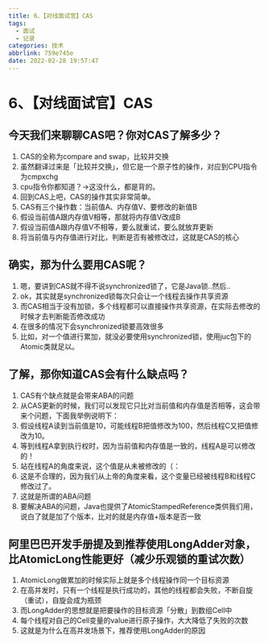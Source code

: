 ```yaml
---
title: 6、【对线面试官】CAS
tags:
  - 面试
  - 记录
categories: 技术
abbrlink: 759e745e
date: 2022-02-28 19:57:47
---
```

# 6、【对线面试官】CAS

## 今天我们来聊聊CAS吧？你对CAS了解多少？

1. CAS的全称为compare and swap，比较并交换
2. 虽然翻译过来是「比较并交换」，但它是一个原子性的操作，对应到CPU指令为cmpxchg
3. cpu指令你都知道？->这没什么，都是背的。
4. 回到CAS上吧，CAS的操作其实非常简单。
5. CAS有三个操作数：当前值A、内存值V、要修改的新值B
6. 假设当前值A跟内存值V相等，那就将内存值V改成B
7. 假设当前值A跟内存值V不相等，要么就重试，要么就放弃更新
8. 将当前值与内存值进行对比，判断是否有被修改过，这就是CAS的核心

## 确实，那为什么要用CAS呢？

1. 嗯，要讲到CAS就不得不说synchronized锁了，它是Java锁..然后..
2. ok，其实就是synchronized锁每次只会让一个线程去操作共享资源
3. 而CAS相当于没有加锁，多个线程都可以直接操作共享资源，在实际去修改的时候才去判断能否修改成功
4. 在很多的情况下会synchronized锁要高效很多
5. 比如，对一个值进行累加，就没必要使用synchronized锁，使用juc包下的Atomic类就足以。 

## 了解，那你知道CAS会有什么缺点吗？

1. CAS有个缺点就是会带来ABA的问题
2. 从CAS更新的时候，我们可以发现它只比对当前值和内存值是否相等，这会带来个问题，下面我举例说明下：
3. 假设线程A读到当前值是10，可能线程B把值修改为100，然后线程C又把值修改为10。
4. 等到线程A拿到执行权时，因为当前值和内存值是一致的，线程A是可以修改的！
5. 站在线程A的角度来说，这个值是从未被修改的（：
6. 这是不合理的，因为我们从上帝的角度来看，这个变量已经被线程B和线程C修改过了。
7. 这就是所谓的ABA问题
8. 要解决ABA的问题，Java也提供了AtomicStampedReference类供我们用，说白了就是加了个版本，比对的就是内存值+版本是否一致

## 阿里巴巴开发手册提及到推荐使用LongAdder对象，比AtomicLong性能更好（减少乐观锁的重试次数）

1. AtomicLong做累加的时候实际上就是多个线程操作同一个目标资源
2. 在高并发时，只有一个线程是执行成功的，其他的线程都会失败，不断自旋（重试），自旋会成为瓶颈
3. 而LongAdder的思想就是把要操作的目标资源「分散」到数组Cell中
4. 每个线程对自己的Cell变量的value进行原子操作，大大降低了失败的次数
5. 这就是为什么在高并发场景下，推荐使用LongAdder的原因
